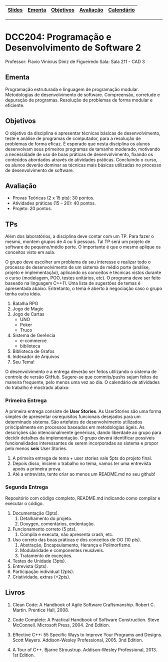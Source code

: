 | [Slides] | [Ementa] | [Objetivos] | [Avaliação] | [Calendário] |
|----------|----------|-------------|-------------|--------------|
- - -

# DCC204: Programação e Desenvolvimento de Software 2

Professor: Flavio Vinicius Diniz de Figueiredo
Sala: Sala 211 - CAD 3

## Ementa

Programação estruturada e linguagem de programação modular. Metodologias de
desenvolvimento de software. Compreensão, corretude e depuração de programas.
Resolução de problemas de forma modular e eficiente.

## Objetivos

O objetivo da disciplina é apresentar técnicas básicas de desenvolvimento,
teste e análise de programas de computador, para a resolução de problemas de
forma eficaz. É esperado que nesta disciplina os alunos desenvolvam seus
primeiros programas de tamanho moderado, motivando a necessidade de uso de boas
práticas de desenvolvimento, fixando os conteúdos abordados através de
atividades práticas. Concluindo o curso, os alunos deverão dominar as técnicas
mais básicas utilizadas no processo de desenvolvimento de software.

## Avaliação

* Provas Teóricas (2 x 15 pts): 30 pontos.
* Atividades práticas (15 – 20): 40 pontos.
* Projeto: 20 pontos.

## TPs

Além dos laboratórios, a disciplina deve contar com um TP. Para fazer o mesmo,
montem grupos de 4 ou 5 pessoas. Tal TP será um projeto de software de
pequeno/médio porte. O importante é que o mesmo aplique os conceitos visto em
aula.

O grupo deve escolher um problema de seu interesse e realizar todo o processo
de desenvolvimento de um sistema de médio porte (análise, projeto e
implementação), aplicando os conceitos e técnicas vistos durante o curso
(modelagem, POO, testes unitários, etc). O programa deve ser feito baseado na
linguagem C++11. Uma lista de sugestões de temas é apresentada abaixo.
Entretanto, o tema é aberto à negociação caso o grupo tenha outra ideia.

1. Batalha RPG
1. Jogo de Magic
1. Jogo de Cartas
   - UNO
   - Poker
   - Truco
1. Sistema de Gerência
   - e-commerce
   - biblioteca
1. Biblioteca de Grafos
1. Indexador de Arquivos
1. Seu Tema!

O desenvolvimento e a entrega deverão ser feitos utilizando o sistema de
controle de versão GitHub. Sugere-se que commits/pushs sejam feitos de maneira
frequente, pelo menos uma vez ao dia. O calendário de atividades do trabalho é
mostrado abaixo:

### Primeira Entrega

A primeira entrega consiste de **User Stories**. As UserStories são  uma  forma
simples de apresentar  osrequisitos  funcionais  desejados  para um determinado
sistema. São  artefatos  de  desenvolvimento  utilizados  principalmente  em
processos baseados em metodologias ágeis. As descrições são intencionalmente
genéricas, dando liberdade ao grupo para decidir detalhes da implementação. O
grupo deverá identificar possíveis funcionalidades interessantes de serem
incorporadas ao sistema e  propor  pelo  menos  **seis**  User  Stories.

1. A primeira entrega de tema + user stories vale 5pts do projeto final.
1. Depois disso, iniciem o trabalho no tema, vamos ter uma entrevista apoós a primeira prova.
1. Até a entrevista, tente criar ao menos um README.md no seu github!

### Segunda Entrega

Repositório com código completo, README.md indicando como compilar e executar o
código.

1. Documentação (3pts).
   1. Detalhamento do projeto.
   1. Doxygen, comentários, endentação.
1. Funcionamento correto (5 pts).
   1. Compila e executa, não apresenta crash, etc.
1. Uso correto das boas práticas e dos conceitos de OO (10 pts).
   1. Abstração, Encapsulamento, Herança e Polimorfismo.
   1. Modularidade e componentes reusáveis.
   1. Tratamento de exceções.
1. Testes de Unidade (3pts).
1. Entrevista (2pts).
1. Participação individual (2pts).
1. Criatividade, extras (+2pts).


## Livros

1. Clean Code: A Handbook of Agile Software Craftsmanship.
   Robert C. Martin.
   Prentice Hall, 2008.

1. Code Complete: A Practical Handbook of Software Construction.
   Steve McConnell.
   Microsoft Press, 2004. 2nd Edition.

1. Effective C++: 55 Specific Ways to Improve Your Programs and Designs.
   Scott Meyers.
   Addison-Wesley Professional, 2005. 3nd Edition.

1. A Tour of C++.
   Bjarne Stroustrup.
   Addison-Wesley Professional, 2013. 1st Edition.


[Slides]: ./slides
[Calendário]: https://docs.google.com/spreadsheets/d/11MYxpYnlMiw1883H1tEswqZc0WmqWHiWXrkSb_WqSN4/edit?usp=sharing
[Ementa]: #ementa
[Objetivos]: #objetivos
[Informes]: #informes
[Avaliação]: #avaliação
[TPs]: #tps
[Bibliografia]: #bibliografia
[Livros]: #livros
